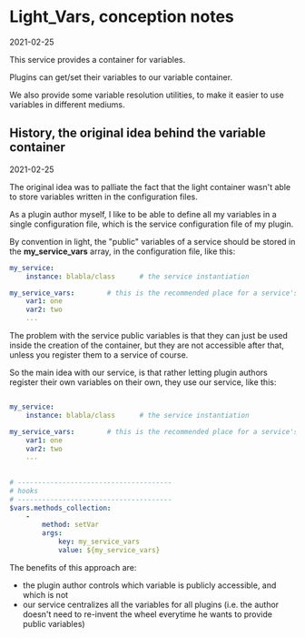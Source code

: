 Light_Vars, conception notes
================
2021-02-25


This service provides a container for variables.

Plugins can get/set their variables to our variable container.


We also provide some variable resolution utilities, to make it easier to use variables in different mediums.



History, the original idea behind the variable container
----------
2021-02-25


The original idea was to palliate the fact that the light container wasn't able to store variables written 
in the configuration files.

As a plugin author myself, I like to be able to define all my variables in a single configuration file, 
which is the service configuration file of my plugin.

By convention in light, the "public" variables of a service should be stored in the **my_service_vars** array, in 
the configuration file, like this:

```yaml
my_service:
    instance: blabla/class      # the service instantiation

my_service_vars:        # this is the recommended place for a service's public variables
    var1: one
    var2: two
    ...

```


The problem with the service public variables is that they can just be used inside the creation of the container,
but they are not accessible after that, unless you register them to a service of course.


So the main idea with our service, is that rather letting plugin authors register their own variables on their own,
they use our service, like this:

```yaml

my_service:
    instance: blabla/class      # the service instantiation

my_service_vars:        # this is the recommended place for a service's public variables
    var1: one
    var2: two
    ...
    
    
# --------------------------------------
# hooks
# --------------------------------------
$vars.methods_collection:
    -
        method: setVar
        args:
            key: my_service_vars
            value: ${my_service_vars}
```


The benefits of this approach are:

- the plugin author controls which variable is publicly accessible, and which is not
- our service centralizes all the variables for all plugins (i.e. the author doesn't need to re-invent the wheel everytime he wants to provide public variables)












